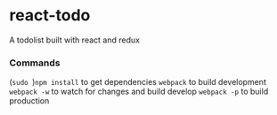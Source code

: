 # react-todo
A todolist built with react and redux

### Commands

(`sudo `)`npm install` to get dependencies
`webpack` to build development
`webpack -w` to watch for changes and build develop
`webpack -p` to build production
